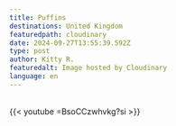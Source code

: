```yaml
---
title: Puffins
destinations: United Kingdom
featuredpath: cloudinary
date: 2024-09-27T13:55:39.592Z
type: post
author: Kitty R.
featuredalt: Image hosted by Cloudinary
language: en
---
```

<br>{{< youtube =BsoCCzwhvkg?si >}}</br>